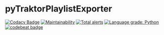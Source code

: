 # pyTraktorPlaylistExporter
[![Codacy Badge](https://api.codacy.com/project/badge/Grade/48bcfd5100cb4a47ac423b534845fcab)](https://app.codacy.com/app/tdefise/pyTraktorPlaylistExporter?utm_source=github.com&utm_medium=referral&utm_content=tdefise/pyTraktorPlaylistExporter&utm_campaign=Badge_Grade_Settings)
[![Maintainability](https://api.codeclimate.com/v1/badges/603f213edaa3288f4dd8/maintainability)](https://codeclimate.com/github/tdefise/pyTraktorPlaylistExporter/maintainability)
[![Total alerts](https://img.shields.io/lgtm/alerts/g/tdefise/pyTraktorPlaylistExporter.svg?logo=lgtm&logoWidth=18)](https://lgtm.com/projects/g/tdefise/pyTraktorPlaylistExporter/alerts/)
[![Language grade: Python](https://img.shields.io/lgtm/grade/python/g/tdefise/pyTraktorPlaylistExporter.svg?logo=lgtm&logoWidth=18)](https://lgtm.com/projects/g/tdefise/pyTraktorPlaylistExporter/context:python)[![codebeat badge](https://codebeat.co/badges/2ee8330c-e3d3-4df8-a372-6829e043bae8)](https://codebeat.co/projects/github-com-tdefise-pytraktorplaylistexporter-master)
